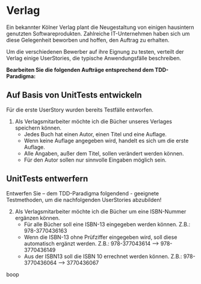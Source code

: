 # Verlag
Ein bekannter Kölner Verlag plant die Neugestaltung von einigen hausintern genutzten Softwareprodukten. Zahlreiche IT-Unternehmen haben sich um diese Gelegenheit beworben und hoffen, den Auftrag zu erhalten.

Um die verschiedenen Bewerber auf ihre Eignung zu testen, verteilt der Verlag einige UserStories, die typische Anwendungsfälle beschreiben.

**Bearbeiten Sie die folgenden Aufträge entsprechend dem TDD-Paradigma:**

## Auf Basis von UnitTests entwickeln
Für die erste UserStory wurden bereits Testfälle entworfen. 


1. Als Verlagsmitarbeiter möchte ich die Bücher unseres Verlages speichern können.
    - Jedes Buch hat einen Autor, einen Titel und eine Auflage.
    - Wenn keine Auflage angegeben wird, handelt es sich um die erste Auflage.
    - Alle Angaben, außer dem Titel, sollen verändert werden können.
    - Für den Autor sollen nur sinnvolle Eingaben möglich sein.

## UnitTests entwerfern
Entwerfen Sie – dem TDD-Paradigma folgendend - geeignete Testmethoden, um die nachfolgenden UserStories abzubilden!

2. Als Verlagsmitarbeiter möchte ich die Bücher um eine ISBN-Nummer ergänzen können.
    - Für alle Bücher soll eine ISBN-13 eingegeben werden können. Z.B.: 978-3770436163
    - Wenn die ISBN-13 ohne Prüfziffer eingegeben wird, soll diese automatisch ergänzt werden. Z.B.: 978-377043614 --> 978-3770436149
    - Aus der ISBN13 soll die ISBN 10 errechnet werden können. Z.B.: 978-3770436064 --> 3770436067

boop
